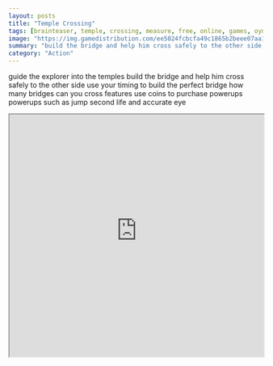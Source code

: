 ```yaml
---
layout: posts
title: "Temple Crossing"
tags: [brainteaser, temple, crossing, measure, free, online, games, oyna, game, free, games, play, play, games]
image: "https://img.gamedistribution.com/ee5024fcbcfa49c1865b2beee07aa164-1280x550.jpeg"
summary: "build the bridge and help him cross safely to the other side  free online games oyna game free games play play games"
category: "Action"
---
```


guide the explorer into the temples build the bridge and help him cross safely to the other side use your timing to build the perfect bridge how many bridges can you cross features use coins to purchase powerups powerups such as jump second life and accurate eye

<iframe width="100%" height="480px;" src="https://html5.gamedistribution.com/ee5024fcbcfa49c1865b2beee07aa164/"></iframe>